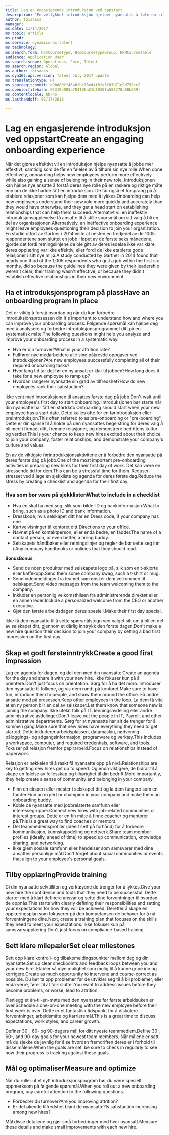 ```yaml
---
title: Lag en engasjerende introduksjon ved oppstart
description: "En vellykket introduksjon hjelper nyansatte å føle en tilhørighet til organisasjonen."
author: tbisaacs
manager: 
ms.date: 11/14/2017
ms.topic: article
ms.prod: 
ms.service: dynamics-ax-talent
ms.technology: 
ms.search.form: HcmCourseType, HcmCourseTypeGroup, HRMCourseTable
audience: Application User
ms.search.scope: Operations, Core, Talent
ms.search.region: Global
ms.author: tbisaacs
ms.dyn365.ops.version: Talent July 2017 update
ms.translationtype: HT
ms.sourcegitcommit: d9b080ff46a0fbc73ed4f8fa3f03d71e9d758cc2
ms.openlocfilehash: 95319e985a784196a21b8935fa58f270a08b699f
ms.contentlocale: nb-no
ms.lasthandoff: 01/17/2018

---
```


# <a name="create-an-engaging-onboarding-experience"></a><span data-ttu-id="d76b7-103">Lag en engasjerende introduksjon ved oppstart</span><span class="sxs-lookup"><span data-stu-id="d76b7-103">Create an engaging onboarding experience</span></span>

<span data-ttu-id="d76b7-104">Når det gjøres effektivt vil en introduksjon hjelpe nyansatte å jobbe mer effektivt, samtidig som de får en følelse av å tilhøre sin nye rolle.</span><span class="sxs-lookup"><span data-stu-id="d76b7-104">When done effectively, onboarding helps new employees perform more effectively while also gaining a sense of belonging in their new role.</span></span> <span data-ttu-id="d76b7-105">Introduksjonen kan hjelpe nye ansatte å forstå deres nye rolle på en raskere og riktige måte enn om de ikke hadde fått en introduksjon. De får også et forsprang på å etablere relasjoner som kan hjelpe dem med å lykkes.</span><span class="sxs-lookup"><span data-stu-id="d76b7-105">Onboarding can help new employees understand their new role more quickly and accurately than they would have otherwise, and they get a head start on establishing relationships that can help them succeed.</span></span> <span data-ttu-id="d76b7-106">Alternativt vil en ineffektiv introduksjonsopplevelse få ansatte til å stille spørsmål om sitt valg å bli en del av organisasjonen.</span><span class="sxs-lookup"><span data-stu-id="d76b7-106">Alternatively, an ineffective onboarding experience might leave employees questioning their decision to join your organization.</span></span> <span data-ttu-id="d76b7-107">En studie utført av Gartner i 2014 viste at nesten en tredjedel av de 1005 respondentene som sluttet en jobb i løpet av de første seks månedene, gjorde det fordi retningslinjene de ble gitt av deres ledelse ikke var klare, deres opplæring var ikke effektiv, eller fordi de ikke etablerte gode relasjoner i sitt nye miljø.</span><span class="sxs-lookup"><span data-stu-id="d76b7-107">A study conducted by Gartner in 2014 found that nearly one third of the 1,005 respondents who quit a job within the first six months, did so because the guidelines they were given by their leadership weren't clear, their training wasn't effective, or because they didn't establish effective relationships in their new environment.</span></span>

## <a name="have-an-onboarding-program-in-place"></a><span data-ttu-id="d76b7-108">Ha et introduksjonsprogram på plass</span><span class="sxs-lookup"><span data-stu-id="d76b7-108">Have an onboarding program in place</span></span>
<span data-ttu-id="d76b7-109">Det er viktig å forstå hvordan og når du kan forbedre introduksjonsprosessen din.</span><span class="sxs-lookup"><span data-stu-id="d76b7-109">It's important to understand how and where you can improve your onboarding process.</span></span> <span data-ttu-id="d76b7-110">Følgende spørsmål kan hjelpe deg med å analysere og forbedre introduksjonsprogrammet ditt på en systematisk måte.</span><span class="sxs-lookup"><span data-stu-id="d76b7-110">The following questions might help you analyze and improve your onboarding process in a systematic way.</span></span>

- <span data-ttu-id="d76b7-111">Hva er din turnover?</span><span class="sxs-lookup"><span data-stu-id="d76b7-111">What is your attrition rate?</span></span>
- <span data-ttu-id="d76b7-112">Fullfører nye medarbeidere alle sine påkrevde oppgaver ved introduksjonen?</span><span class="sxs-lookup"><span data-stu-id="d76b7-112">Are new employees successfully completing all of their required onboarding tasks?</span></span>
- <span data-ttu-id="d76b7-113">Hvor lang tid tar det før en ny ansatt er klar til jobben?</span><span class="sxs-lookup"><span data-stu-id="d76b7-113">How long does it take for a new employee to ramp up?</span></span>
- <span data-ttu-id="d76b7-114">Hvordan rangerer nyansatte sin grad av tilfredshet?</span><span class="sxs-lookup"><span data-stu-id="d76b7-114">How do new employees rank their satisfaction?</span></span>

<span data-ttu-id="d76b7-115">Ikke vent med introduksjonen til ansattes første dag på jobb.</span><span class="sxs-lookup"><span data-stu-id="d76b7-115">Don't wait until your employee's first day to start onboarding.</span></span> <span data-ttu-id="d76b7-116">Introduksjonen bør starte når din nyansatte har fått en startdato.</span><span class="sxs-lookup"><span data-stu-id="d76b7-116">Onboarding should start when your new employee has a start date.</span></span> <span data-ttu-id="d76b7-117">Dette kalles ofte for en førintroduksjon eller preintroduksjon.</span><span class="sxs-lookup"><span data-stu-id="d76b7-117">This often referred to as pre-onboarding or "pre-boarding".</span></span> <span data-ttu-id="d76b7-118">Dette er din sjanse til å holde på den nyansattes begeistring for deres valg å bli med i firmaet ditt, fremme relasjoner, og demonstrere bedriftens kultur og verdier.</span><span class="sxs-lookup"><span data-stu-id="d76b7-118">This is your chance to keep new hires excited about their choice to join your company, foster relationships, and demonstrate your company's culture and values.</span></span>

<span data-ttu-id="d76b7-119">En av de viktigste førintroduksjonsaktivitene er å forbedre den nyansatte på deres første dag på jobb.</span><span class="sxs-lookup"><span data-stu-id="d76b7-119">One of the most important pre-onboarding activities is preparing new hires for their first day of work.</span></span> <span data-ttu-id="d76b7-120">Det kan være en stressende tid for dem.</span><span class="sxs-lookup"><span data-stu-id="d76b7-120">This can be a stressful time for them.</span></span> <span data-ttu-id="d76b7-121">Reduser stresset ved å lage en sjekkliste og agenda for deres første dag.</span><span class="sxs-lookup"><span data-stu-id="d76b7-121">Reduce the stress by creating a checklist and agenda for their first day.</span></span>

### <a name="what-to-include-in-a-checklist"></a><span data-ttu-id="d76b7-122">Hva som bør være på sjekklisten</span><span class="sxs-lookup"><span data-stu-id="d76b7-122">What to include in a checklist</span></span>

- <span data-ttu-id="d76b7-123">Hva en skal ha med seg, slik som bilde-ID og bankinformasjon.</span><span class="sxs-lookup"><span data-stu-id="d76b7-123">What to bring, such as a photo ID and bank information.</span></span>
- <span data-ttu-id="d76b7-124">Dresskode, hvis selskapet ditt har en.</span><span class="sxs-lookup"><span data-stu-id="d76b7-124">Dress code, if your company has one.</span></span>
- <span data-ttu-id="d76b7-125">Kartveivisninger til kontoret ditt.</span><span class="sxs-lookup"><span data-stu-id="d76b7-125">Directions to your office.</span></span>
- <span data-ttu-id="d76b7-126">Navnet på en kontaktperson, eller enda bedre, en fadder.</span><span class="sxs-lookup"><span data-stu-id="d76b7-126">The name of a contact person, or even better, a hiring buddy.</span></span>
- <span data-ttu-id="d76b7-127">Selskapets håndbøker eller retningslinjer og regler de bør sette seg inn i.</span><span class="sxs-lookup"><span data-stu-id="d76b7-127">Any company handbooks or policies that they should read.</span></span>

<span data-ttu-id="d76b7-128">**Bonus**</span><span class="sxs-lookup"><span data-stu-id="d76b7-128">**Bonus**</span></span>

- <span data-ttu-id="d76b7-129">Send de noen produkter med selskapets logo på, slik som en t-skjorte eller kaffekopp.</span><span class="sxs-lookup"><span data-stu-id="d76b7-129">Send them some company swag, such a t-shirt or mug.</span></span>
- <span data-ttu-id="d76b7-130">Send videomeldinger fra teamet som ønsker dem velkommen til selskapet.</span><span class="sxs-lookup"><span data-stu-id="d76b7-130">Send video messages from the team welcoming them to the company.</span></span>
- <span data-ttu-id="d76b7-131">Inkluder en personlig velkomsthilsen fra administrerende direktør eller en annen leder.</span><span class="sxs-lookup"><span data-stu-id="d76b7-131">Include a personalized welcome from the CEO or another executive.</span></span>
- <span data-ttu-id="d76b7-132">Gjør den første arbeidsdagen deres spesiell.</span><span class="sxs-lookup"><span data-stu-id="d76b7-132">Make their first day special.</span></span>

<span data-ttu-id="d76b7-133">Ikke få den nyansatte til å sette spørsmålstegn ved valget sitt om å bli en del av selskapet ditt, gjennom et dårlig inntrykk den første dagen.</span><span class="sxs-lookup"><span data-stu-id="d76b7-133">Don't make a new hire question their decision to join your company by setting a bad first impression on the first day.</span></span>

## <a name="create-a-good-first-impression"></a><span data-ttu-id="d76b7-134">Skap et godt førsteinntrykk</span><span class="sxs-lookup"><span data-stu-id="d76b7-134">Create a good first impression</span></span>

<span data-ttu-id="d76b7-135">Lag en agenda for dagen, og del den med din nyansatte.</span><span class="sxs-lookup"><span data-stu-id="d76b7-135">Create an agenda for the day and share it with your new hire.</span></span> <span data-ttu-id="d76b7-136">Ikke fokuser kun på å orientere.</span><span class="sxs-lookup"><span data-stu-id="d76b7-136">Don't just focus on orientation.</span></span> <span data-ttu-id="d76b7-137">Sørg for å ha det moro. Introduser den nyansatte til folkene, og vis dem rundt på kontoret.</span><span class="sxs-lookup"><span data-stu-id="d76b7-137">Make sure to have fun, introduce them to people, and show them around the office.</span></span> <span data-ttu-id="d76b7-138">Få andre ansatte med på prosessen.</span><span class="sxs-lookup"><span data-stu-id="d76b7-138">Keep other employees in the loop.</span></span> <span data-ttu-id="d76b7-139">La dem få vite at en ny person blir en del av selskapet.</span><span class="sxs-lookup"><span data-stu-id="d76b7-139">Let them know that someone new is joining the company.</span></span> <span data-ttu-id="d76b7-140">Ikke utelat folk på IT. lønningsavdeling eller andre administrative avdelinger.</span><span class="sxs-lookup"><span data-stu-id="d76b7-140">Don't leave out the people in IT, Payroll, and other administrative departments.</span></span> <span data-ttu-id="d76b7-141">Sørg for at nyansatte har alt de trenger for å komme i gang.</span><span class="sxs-lookup"><span data-stu-id="d76b7-141">Make sure that new hires have everything they need to get started.</span></span> <span data-ttu-id="d76b7-142">Dette inkluderer arbeidsplassen, datamaskin, nødvendig påloggings- og adgangsinformasjon, programvare og verktøy.</span><span class="sxs-lookup"><span data-stu-id="d76b7-142">This includes a workspace, computer, and required credentials, software, and tools.</span></span> <span data-ttu-id="d76b7-143">Fokuser på relasjon fremfor papirarbeid.</span><span class="sxs-lookup"><span data-stu-id="d76b7-143">Focus on relationships instead of paperwork.</span></span>

<span data-ttu-id="d76b7-144">Relasjon er nøkkelen til å raskt få nyansatte opp på nivå.</span><span class="sxs-lookup"><span data-stu-id="d76b7-144">Relationships are key to getting new hires get up to speed.</span></span> <span data-ttu-id="d76b7-145">Og enda viktigere, de bidrar til å skape en følelse av fellesskap og tilhørighet til din bedrift.</span><span class="sxs-lookup"><span data-stu-id="d76b7-145">More importantly, they help create a sense of community and belonging in your company.</span></span>

- <span data-ttu-id="d76b7-146">Finn en ekspert eller mester i selskapet ditt og la dem fungere som en fadder.</span><span class="sxs-lookup"><span data-stu-id="d76b7-146">Find an expert or champion in your company and make them an onboarding buddy.</span></span>
- <span data-ttu-id="d76b7-147">Koble de nyansatte med jobbrelaterte samfunn eller interessegrupper.</span><span class="sxs-lookup"><span data-stu-id="d76b7-147">Connect new hires with job-related communities or interest groups.</span></span> <span data-ttu-id="d76b7-148">Dette er en fin måte å finne coacher og mentorer på.</span><span class="sxs-lookup"><span data-stu-id="d76b7-148">This is a great way to find coaches or mentors.</span></span>
- <span data-ttu-id="d76b7-149">Del teammedlemsprofiler (ideelt sett på forhånd) for å forbedre kommunikasjon, kunnskapsdeling og nettverk.</span><span class="sxs-lookup"><span data-stu-id="d76b7-149">Share team member profiles (ideally, ahead of time) to speed up communication, knowledge sharing, and networking.</span></span>
- <span data-ttu-id="d76b7-150">Ikke glem sosiale samfunn eller hendelser som samsvarer med dine ansattes personlige mål.</span><span class="sxs-lookup"><span data-stu-id="d76b7-150">Don't forget about social communities or events that align to your employee's personal goals.</span></span>

## <a name="provide-training"></a><span data-ttu-id="d76b7-151">Tilby opplæring</span><span class="sxs-lookup"><span data-stu-id="d76b7-151">Provide training</span></span>

<span data-ttu-id="d76b7-152">Gi din nyansatte selvtilliten og verktøyene de trenger for å lykkes.</span><span class="sxs-lookup"><span data-stu-id="d76b7-152">Give your new hire the confidence and tools that they need to be successful.</span></span> <span data-ttu-id="d76b7-153">Dette starter med å klart definere ansvar og sette dine forventninger til hvordan de oppnås.</span><span class="sxs-lookup"><span data-stu-id="d76b7-153">This starts with clearly defining their responsibilities and setting your expectations for how they will be achieved.</span></span> <span data-ttu-id="d76b7-154">Deretter å skape en opplæringsplan som fokuserer på den kompetansen de behøver for å nå forventningene dine.</span><span class="sxs-lookup"><span data-stu-id="d76b7-154">Next, create a training plan that focuses on the skills they need to meet your expectations.</span></span> <span data-ttu-id="d76b7-155">Ikke fokuser kun på samsvarsopplæring.</span><span class="sxs-lookup"><span data-stu-id="d76b7-155">Don't just focus on compliance-based training.</span></span>

## <a name="set-clear-milestones"></a><span data-ttu-id="d76b7-156">Sett klare milepæler</span><span class="sxs-lookup"><span data-stu-id="d76b7-156">Set clear milestones</span></span>

<span data-ttu-id="d76b7-157">Sett opp klare kontroll- og tilbakemeldingspunkter mellom deg og din nyansatte.</span><span class="sxs-lookup"><span data-stu-id="d76b7-157">Set up clear checkpoints and feedback loops between you and your new hire.</span></span> <span data-ttu-id="d76b7-158">Etabler så mye mulighet som mulig til å kunne gripe inn og korrigere.</span><span class="sxs-lookup"><span data-stu-id="d76b7-158">Create as much opportunity to intervene and course-correct as possible.</span></span> <span data-ttu-id="d76b7-159">Du bør ta opp problemer før de utvikler seg til å bli problemer, eller enda verre, fører til at folk slutter.</span><span class="sxs-lookup"><span data-stu-id="d76b7-159">You want to address issues before they become problems, or worse, lead to attrition.</span></span>

<span data-ttu-id="d76b7-160">Planlegg et én-til-én-møte med den nyansatte før første arbeidsuken er over.</span><span class="sxs-lookup"><span data-stu-id="d76b7-160">Schedule a one-on-one meeting with the new employee before their first week is over.</span></span> <span data-ttu-id="d76b7-161">Dette er et fantastisk tidspunkt for å diskutere forventninger, arbeidsmåte og karrieremål.</span><span class="sxs-lookup"><span data-stu-id="d76b7-161">This is a great time to discuss expectations, work styles, and career growth.</span></span>

<span data-ttu-id="d76b7-162">Definer 30-, 60- og 90-dagers mål for ditt nyeste teammedlem.</span><span class="sxs-lookup"><span data-stu-id="d76b7-162">Define 30-, 60-, and 90-day goals for your newest team members.</span></span> <span data-ttu-id="d76b7-163">Når målene er satt, må du sjekke de jevnlig for å se hvordan fremdriften deres er i forhold til disse målene.</span><span class="sxs-lookup"><span data-stu-id="d76b7-163">When the goals are set, be sure to check in regularly to see how their progress is tracking against these goals.</span></span>

## <a name="measure-and-optimize"></a><span data-ttu-id="d76b7-164">Mål og optimaliser</span><span class="sxs-lookup"><span data-stu-id="d76b7-164">Measure and optimize</span></span>

<span data-ttu-id="d76b7-165">Når du ruller ut et nytt introduksjonsprogram bør du være spesielt oppmerksom på følgende spørsmål.</span><span class="sxs-lookup"><span data-stu-id="d76b7-165">When you roll out a new onboarding program, pay careful attention to the following questions.</span></span> 

- <span data-ttu-id="d76b7-166">Forbedrer du turnover?</span><span class="sxs-lookup"><span data-stu-id="d76b7-166">Are you improving attrition?</span></span>
- <span data-ttu-id="d76b7-167">Er det økende tilfredshet blant de nyansatte?</span><span class="sxs-lookup"><span data-stu-id="d76b7-167">Is satisfaction increasing among new hires?</span></span> 

<span data-ttu-id="d76b7-168">Mål disse detaljene og gjør små forbedringer med hver nyansatt.</span><span class="sxs-lookup"><span data-stu-id="d76b7-168">Measure these details and make small improvements with each new hire.</span></span>


